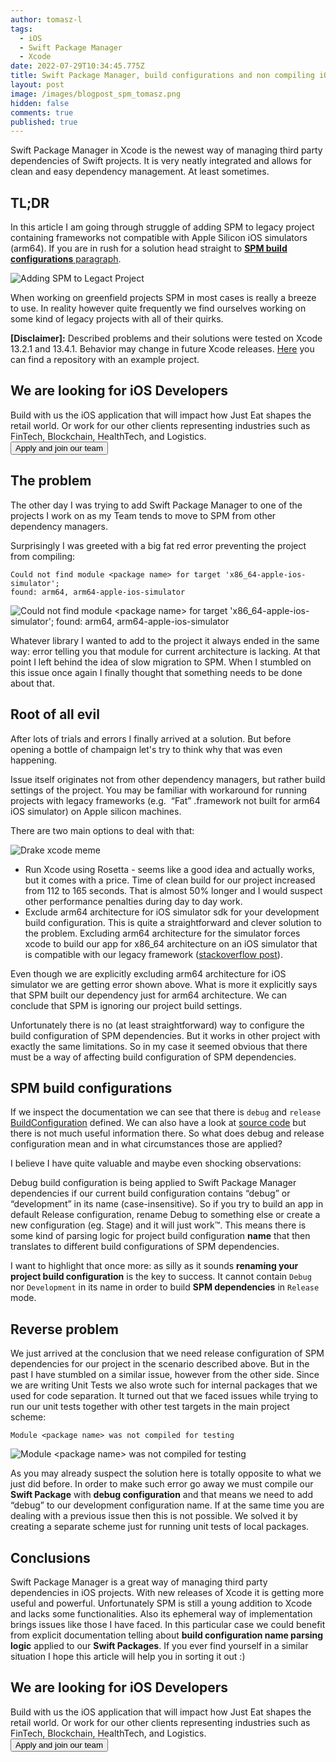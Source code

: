 ```yaml
---
author: tomasz-l
tags:
  - iOS
  - Swift Package Manager
  - Xcode
date: 2022-07-29T10:34:45.775Z
title: Swift Package Manager, build configurations and non compiling iOS projects
layout: post
image: /images/blogpost_spm_tomasz.png
hidden: false
comments: true
published: true
---
```

Swift Package Manager in Xcode is the newest way of managing third party dependencies of Swift projects. It is very neatly integrated and allows for clean and easy dependency management. At least sometimes.

## TL;DR

In this article I am going through struggle of adding SPM to legacy project containing frameworks not compatible with Apple Silicon iOS simulators (arm64). If you are in rush for a solution head straight to [**SPM build configurations** paragraph](/blog/swift-package-manager-build-configurations-and-non-compiling-ios-projects/#spm-build-configurations).

![Adding SPM to Legact Project](/images/blogpost_spm_tomasz.png)

When working on greenfield projects SPM in most cases is really a breeze to use. In reality however quite frequently we find ourselves working on some kind of legacy projects with all of their quirks.

**\[Disclaimer]:** Described problems and their solutions were tested on Xcode 13.2.1 and 13.4.1. Behavior may change in future Xcode releases. [Here](https://github.com/TLizer/SPM-build-configurations) you can find a repository with an example project.

<div class='block-button'><h2>We are looking for iOS Developers</h2><div>Build with us the iOS application that will impact how Just Eat shapes the retail world. Or work for our other clients representing industries such as FinTech, Blockchain, HealthTech, and Logistics.</div><a href="/jobs/senior-ios-developer"><button>Apply and join our team</button></a></div>

## The problem

The other day I was trying to add Swift Package Manager to one of the projects I work on as my Team tends to move to SPM from other dependency managers.

Surprisingly I was greeted with a big fat red error preventing the project from compiling: 

```text
Could not find module <package name> for target 'x86_64-apple-ios-simulator';
found: arm64, arm64-apple-ios-simulator
```

![Could not find module \<package name> for target 'x86_64-apple-ios-simulator'; found: arm64, arm64-apple-ios-simulator](/images/could-not-find-module-for-target-error.png "Could not find module for target error")

Whatever library I wanted to add to the project it always ended in the same way: error telling you that module for current architecture is lacking. At that point I left behind the idea of slow migration to SPM. When I stumbled on this issue once again I finally thought that something needs to be done about that.

## Root of all evil

After lots of trials and errors I finally arrived at a solution. But before opening a bottle of champaign let's try to think why that was even happening.

Issue itself originates not from other dependency managers, but rather build settings of the project. You may be familiar with workaround for running projects with legacy frameworks (e.g.  “Fat” .framework not built for arm64 iOS simulator) on Apple silicon machines. 

There are two main options to deal with that:

![Drake xcode meme](/images/drake-xcode-meme.jpg "Drake xcode meme")

* Run Xcode using Rosetta - seems like a good idea and actually works, but it comes with a price. Time of clean build for our project increased from 112 to 165 seconds. That is almost 50% longer and I would suspect other performance penalties during day to day work.
* Exclude arm64 architecture for iOS simulator sdk for your development build configuration. This is quite a straightforward and clever solution to the problem. Excluding arm64 architecture for the simulator forces xcode to build our app for x86_64 architecture on an iOS simulator that is compatible with our legacy framework ([stackoverflow post](https://stackoverflow.com/a/63955114)).

Even though we are explicitly excluding arm64 architecture for iOS simulator we are getting error shown above. What is more it explicitly says that SPM built our dependency just for arm64 architecture. We can conclude that SPM is ignoring our project build settings.

Unfortunately there is no (at least straightforward) way to configure the build configuration of SPM dependencies. But it works in other project with exactly the same limitations. So in my case it seemed obvious that there must be a way of affecting build configuration of SPM dependencies.

## SPM build configurations

If we inspect the documentation we can see that there is `debug` and `release` [BuildConfiguration](https://developer.apple.com/documentation/packagedescription/buildconfiguration) defined. We can also have a look at [source code](https://github.com/apple/swift-package-manager/blob/5d9202f829c6c66bbae20f4750b85fe5011ad280/Sources/PackageDescription/BuildSettings.swift) but there is not much useful information there. So what does debug and release configuration mean and in what circumstances those are applied? 

I believe I have quite valuable and maybe even shocking observations:

Debug build configuration is being applied to Swift Package Manager dependencies if our current build configuration contains “debug” or “development” in its name (case-insensitive).
So if you try to build an app in default Release configuration, rename Debug to something else or create a new configuration (eg. Stage) and it will just work™. This means there is some kind of parsing logic for project build configuration **name** that then translates to different build configurations of SPM dependencies.

I want to highlight that once more: as silly as it sounds **renaming your project build configuration** is the key to success. It cannot contain `Debug` nor `Development` in its name in order to build **SPM dependencies** in `Release` mode.

## Reverse problem

We just arrived at the conclusion that we need release configuration of SPM dependencies for our project in the scenario described above. But in the past I have stumbled on a similar issue, however from the other side. Since we are writing Unit Tests we also wrote such for internal packages that we used for code separation. It turned out that we faced issues while trying to run our unit tests together with other test targets in the main project scheme:

```text
Module <package name> was not compiled for testing
```

![Module \<package name> was not compiled for testing](/images/module-was-not-compiled-for-testing-error.png "Module not compiled for testing error")

As you may already suspect the solution here is totally opposite to what we just did before. In order to make such error go away we must compile our **Swift Package** with **debug configuration** and that means we need to add “debug” to our development configuration name. If at the same time you are dealing with a previous issue then this is not possible. We solved it by creating a separate scheme just for running unit tests of local packages.

## Conclusions

Swift Package Manager is a great way of managing third party dependencies in iOS projects. With new releases of Xcode it is getting more useful and powerful. Unfortunately SPM is still a young addition to Xcode and lacks some functionalities. Also its ephemeral way of implementation brings issues like those I have faced. In this particular case we could benefit from explicit documentation telling about **build configuration name parsing logic** applied to our **Swift Packages**. If you ever find yourself in a similar situation I hope this article will help you in sorting it out :)

<div class='block-button'><h2>We are looking for iOS Developers</h2><div>Build with us the iOS application that will impact how Just Eat shapes the retail world. Or work for our other clients representing industries such as FinTech, Blockchain, HealthTech, and Logistics.</div><a href="/jobs/senior-ios-developer"><button>Apply and join our team</button></a></div>
